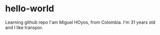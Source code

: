 # hello-world
Learning github repo
I'am Miguel HOyos, from Colombia. I'm 31 years old and I like transpor.
